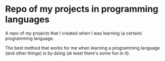 # Repo of my projects in programming languages

A repo of my projects that I created when I was learning (a certain) programming language.

The best method that works for me when learning a programming language (and other things) is by doing (at least there's some fun in it).